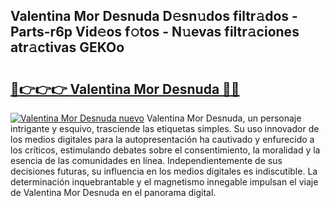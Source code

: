 ## Valentina Mor Desnuda D𝚎sn𝚞dos filtr𝚊dos - Parts-r6p Vid𝚎os f𝚘tos - N𝚞evas filtr𝚊ciones atr𝚊ctivas GEKOo

# <h2><a href="http://mb0cq8.tromn.icu/?c=Valentina+Mor+Desnuda">🔗👉👉👉 Valentina Mor Desnuda 🔗🔗</a></h2>

[![Valentina Mor Desnuda nuevo](https://i.imgur.com/pEAQMta.gif)](http://mb0cq8.tromn.icu/?c=Valentina+Mor+Desnuda)
Valentina Mor Desnuda, un personaje intrigante y esquivo, trasciende las etiquetas simples. Su uso innovador de los medios digitales para la autopresentación ha cautivado y enfurecido a los críticos, estimulando debates sobre el consentimiento, la moralidad y la esencia de las comunidades en línea. Independientemente de sus decisiones futuras, su influencia en los medios digitales es indiscutible. La determinación inquebrantable y el magnetismo innegable impulsan el viaje de Valentina Mor Desnuda en el panorama digital.
